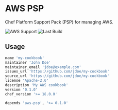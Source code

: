 # AWS PSP

Chef Platform Support Pack (PSP) for managing AWS.

![AWS Support](https://img.shields.io/badge/AWS%20Resources-602-orange)
![Last Build](https://img.shields.io/badge/Last%20build-20221208-grey)

## Usage

```ruby
name 'my-cookbook'
maintainer 'John Doe'
maintainer_email 'jdoe@example.com'
issues_url 'https://github.com/jdoe/my-cookbook'
source_url 'https://github.com/jdoe/my-cookbook'
license 'Apache-2.0'
description 'My AWS cookbook'
version '0.1.0'
chef_version '>= 18.0.0'

depends 'aws-psp', '>= 0.1.0'
```
